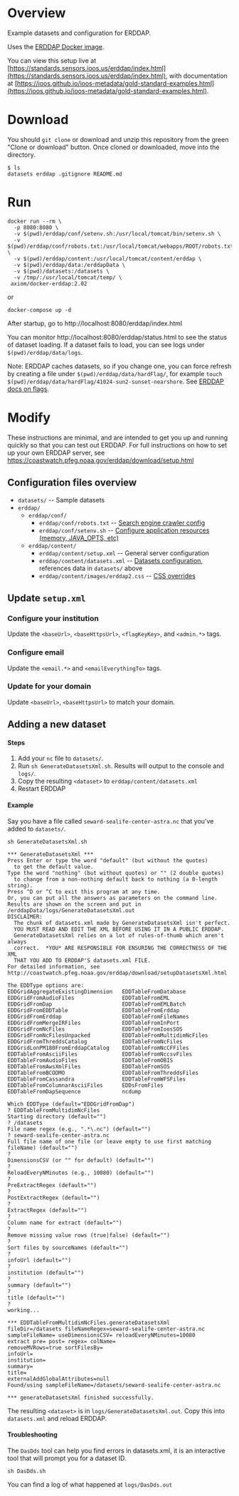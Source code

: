# Overview

Example datasets and configuration for ERDDAP.

Uses the [ERDDAP Docker image](https://github.com/axiom-data-science/docker-erddap).

You can view this setup live at [https://standards.sensors.ioos.us/erddap/index.html](https://standards.sensors.ioos.us/erddap/index.html), 
with documentation at [https://ioos.github.io/ioos-metadata/gold-standard-examples.html](https://ioos.github.io/ioos-metadata/gold-standard-examples.html).

# Download

You should `git clone` or download and unzip this repository from the green "Clone or download" button. Once cloned or downloaded, move into the directory.

```
$ ls
datasets erddap .gitignore README.md
```

# Run

```
docker run --rm \
  -p 8080:8080 \
  -v $(pwd)/erddap/conf/setenv.sh:/usr/local/tomcat/bin/setenv.sh \
  -v $(pwd)/erddap/conf/robots.txt:/usr/local/tomcat/webapps/ROOT/robots.txt \
  -v $(pwd)/erddap/content:/usr/local/tomcat/content/erddap \
  -v $(pwd)/erddap/data:/erddapData \
  -v $(pwd)/datasets:/datasets \
  -v /tmp/:/usr/local/tomcat/temp/ \
 axiom/docker-erddap:2.02
```
or
```
docker-compose up -d
```

After startup, go to http://localhost:8080/erddap/index.html 

You can monitor http://localhost:8080/erddap/status.html to see the status of dataset loading.
If a dataset fails to load, you can see logs under `$(pwd)/erddap/data/logs`.

Note: ERDDAP caches datasets, so if you change one, you can force refresh by creating a file under `$(pwd)/erddap/data/hardFlag/`,
for example `touch $(pwd)/erddap/data/hardFlag/41024-sun2-sunset-nearshore`. 
See [ERDDAP docs on flags](https://coastwatch.pfeg.noaa.gov/erddap/download/setup.html#hardFlag).

# Modify

These instructions are minimal, and are intended to get you up and running quickly so that you can test out ERDDAP.
For full instructions on how to set up your own ERDDAP server, see https://coastwatch.pfeg.noaa.gov/erddap/download/setup.html

## Configuration files overview

* `datasets/` -- Sample datasets
* `erddap/`
    * `erddap/conf/`
        * `erddap/conf/robots.txt` -- [Search engine crawler config](https://coastwatch.pfeg.noaa.gov/erddap/download/setup.html#robots)
        * `erddap/conf/setenv.sh` -- [Configure application resources (memory, JAVA_OPTS, etc)](https://coastwatch.pfeg.noaa.gov/erddap/download/setup.html#WindowsMemory)
    * `erddap/content/`
        * `erddap/content/setup.xml` -- General server configuration
        * `erddap/content/datasets.xml` -- [Datasets configuration](https://coastwatch.pfeg.noaa.gov/erddap/download/setupDatasetsXml.html), references data in `datasets/` above
        * `erddap/content/images/erddap2.css` -- [CSS overrides](https://coastwatch.pfeg.noaa.gov/erddap/download/setup.html#erddapContent)

## Update `setup.xml`

### Configure your institution

Update the `<baseUrl>`, `<baseHttpsUrl>`, `<flagKeyKey>`, and `<admin.*>` tags.

### Configure email

Update the `<email.*>` and `<emailEverythingTo>` tags. 

### Update for your domain

Update `<baseUrl>`, `<baseHttpsUrl>` to match your domain.

## Adding a new dataset

#### Steps

1. Add your `nc` file to `datasets/`.
1. Run `sh GenerateDatasetsXml.sh`. Results will output to the console and `logs/`.
1. Copy the resulting `<dataset>` to `erddap/content/datasets.xml`
1. Restart ERDDAP

#### Example

Say you have a file called `seward-sealife-center-astra.nc` that you've added to `datasets/`.

```
sh GenerateDatasetsXml.sh

*** GenerateDatasetsXml ***
Press Enter or type the word "default" (but without the quotes)
  to get the default value.
Type the word "nothing" (but without quotes) or "" (2 double quotes)
  to change from a non-nothing default back to nothing (a 0-length string).
Press ^D or ^C to exit this program at any time.
Or, you can put all the answers as parameters on the command line.
Results are shown on the screen and put in
/erddapData/logs/GenerateDatasetsXml.out
DISCLAIMER:
  The chunk of datasets.xml made by GenerateDatasetsXml isn't perfect.
  YOU MUST READ AND EDIT THE XML BEFORE USING IT IN A PUBLIC ERDDAP.
  GenerateDatasetsXml relies on a lot of rules-of-thumb which aren't always
  correct.  *YOU* ARE RESPONSIBLE FOR ENSURING THE CORRECTNESS OF THE XML
  THAT YOU ADD TO ERDDAP'S datasets.xml FILE.
For detailed information, see
http://coastwatch.pfeg.noaa.gov/erddap/download/setupDatasetsXml.html

The EDDType options are:
EDDGridAggregateExistingDimension   EDDTableFromDatabase
EDDGridFromAudioFiles               EDDTableFromEML
EDDGridFromDap                      EDDTableFromEMLBatch
EDDGridFromEDDTable                 EDDTableFromErddap
EDDGridFromErddap                   EDDTableFromFileNames
EDDGridFromMergeIRFiles             EDDTableFromInPort
EDDGridFromNcFiles                  EDDTableFromIoosSOS
EDDGridFromNcFilesUnpacked          EDDTableFromMultidimNcFiles
EDDGridFromThreddsCatalog           EDDTableFromNcFiles
EDDGridLonPM180FromErddapCatalog    EDDTableFromNcCFFiles
EDDTableFromAsciiFiles              EDDTableFromNccsvFiles
EDDTableFromAudioFiles              EDDTableFromOBIS
EDDTableFromAwsXmlFiles             EDDTableFromSOS
EDDTableFromBCODMO                  EDDTableFromThreddsFiles
EDDTableFromCassandra               EDDTableFromWFSFiles
EDDTableFromColumnarAsciiFiles      EDDsFromFiles
EDDTableFromDapSequence             ncdump

Which EDDType (default="EDDGridFromDap")
? EDDTableFromMultidimNcFiles
Starting directory (default="")
? /datasets
File name regex (e.g., ".*\.nc") (default="")
? seward-sealife-center-astra.nc
Full file name of one file (or leave empty to use first matching fileName) (default="")
? 
DimensionsCSV (or "" for default) (default="")
? 
ReloadEveryNMinutes (e.g., 10080) (default="")
? 
PreExtractRegex (default="")
? 
PostExtractRegex (default="")
? 
ExtractRegex (default="")
? 
Column name for extract (default="")
? 
Remove missing value rows (true|false) (default="")
? 
Sort files by sourceNames (default="")
? 
infoUrl (default="")
? 
institution (default="")
? 
summary (default="")
? 
title (default="")
? 
working...

*** EDDTableFromMultidimNcFiles.generateDatasetsXml
fileDir=/datasets fileNameRegex=seward-sealife-center-astra.nc
sampleFileName= useDimensionsCSV= reloadEveryNMinutes=10080
extract pre= post= regex= colName=
removeMVRows=true sortFilesBy=
infoUrl=
institution=
summary=
title=
externalAddGlobalAttributes=null
Found/using sampleFileName=/datasets/seward-sealife-center-astra.nc

*** generateDatasetsXml finished successfully.
```

The resulting `<dataset>` is in `logs/GenerateDatasetsXml.out`. 
Copy this into `datasets.xml` and reload ERDDAP.

#### Troubleshooting

The `DasDds` tool can help you find errors in datasets.xml, it is an interactive tool that will prompt you for a dataset ID. 

```
sh DasDds.sh
```

You can find a log of what happened at `logs/DasDds.out`